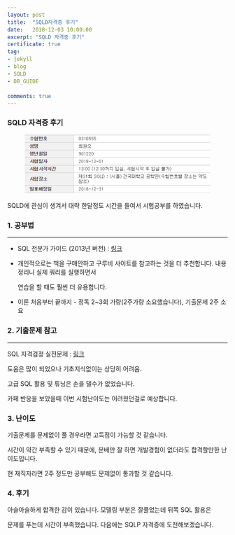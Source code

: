 ```yaml
---
layout: post
title:  "SQLD자격증 후기"
date:   2018-12-03 10:00:00
excerpt: "SQLD 자격증 후기"
certificate: true
tag:
- jekyll
- blog
- SQLD
- DB_GUIDE

comments: true
---
```


### SQLD 자격증 후기

<figure>
    <a href="/assets/img/sqld_cert.png"><img src="/assets/img/sqld_cert.png"></a>
    <!--<figcaption>Caption describing these two images.</figcaption>-->
</figure>

SQLD에 관심이 생겨서 대략 한달정도 시간을 들여서 시험공부를 하였습니다.

### 1. 공부법
<hr>

* SQL 전문가 가이드 (2013년 버전) : [링크](http://www.gurubee.net/bookcafe/sqlp_1st)

* 개인적으로는 책을 구매안하고 구루비 사이트를 참고하는 것을 더 추천합니다. 내용 정리나 실제 쿼리를 실행하면서
  
  연습을 할 때도 훨씬 더 유용합니다.

* 이론 처음부터 끝까지 - 정독 2~3회 가량(2주가량 소요했습니다), 기출문제 2주 소요

### 2. 기출문제 참고
<hr>

SQL 자격검정 실전문제 : [링크](http://www.yes24.com/24/goods/33524934)

도움은 많이 되었으나 기초지식없이는 상당히 어려움.

고급 SQL 활용 및 튜닝은 손을 댈수가 없었습니다.

카페 반응을 보았을때 이번 시험난이도는 어려웠던걸로 예상합니다.

### 3. 난이도
  
기출문제를 문제없이 풀 경우라면 고득점이 가능할 것 같습니다.

시간이 약간 부족할 수 있기 때문에, 분배만 잘 하면 개발경험이 없더라도 합격할만한 난이도입니다.

현 재직자라면 2주 정도만 공부해도 문제없이 통과할 것 같습니다.


### 4. 후기

아슬아슬하게 합격한 감이 있습니다. 모델링 부분은 잘풀었는데 뒤쪽 SQL 활용은

문제를 푸는데 시간이 부족했습니다. 다음에는 SQLP 자격증에 도전해보겠습니다.



